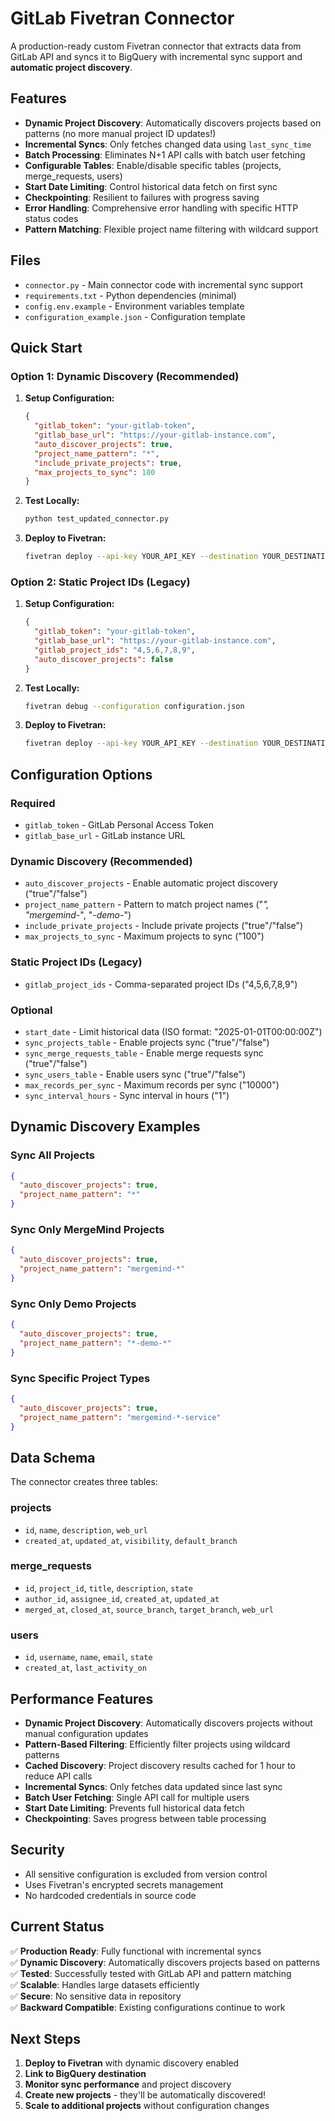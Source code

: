 # GitLab Fivetran Connector

A production-ready custom Fivetran connector that extracts data from GitLab API and syncs it to BigQuery with incremental sync support and **automatic project discovery**.

## Features

- **Dynamic Project Discovery**: Automatically discovers projects based on patterns (no more manual project ID updates!)
- **Incremental Syncs**: Only fetches changed data using `last_sync_time`
- **Batch Processing**: Eliminates N+1 API calls with batch user fetching
- **Configurable Tables**: Enable/disable specific tables (projects, merge_requests, users)
- **Start Date Limiting**: Control historical data fetch on first sync
- **Checkpointing**: Resilient to failures with progress saving
- **Error Handling**: Comprehensive error handling with specific HTTP status codes
- **Pattern Matching**: Flexible project name filtering with wildcard support

## Files

- `connector.py` - Main connector code with incremental sync support
- `requirements.txt` - Python dependencies (minimal)
- `config.env.example` - Environment variables template
- `configuration_example.json` - Configuration template

## Quick Start

### Option 1: Dynamic Discovery (Recommended)

1. **Setup Configuration:**
   ```json
   {
     "gitlab_token": "your-gitlab-token",
     "gitlab_base_url": "https://your-gitlab-instance.com",
     "auto_discover_projects": true,
     "project_name_pattern": "*",
     "include_private_projects": true,
     "max_projects_to_sync": 100
   }
   ```

2. **Test Locally:**
   ```bash
   python test_updated_connector.py
   ```

3. **Deploy to Fivetran:**
   ```bash
   fivetran deploy --api-key YOUR_API_KEY --destination YOUR_DESTINATION --connection gitlab_connector --configuration configuration.json
   ```

### Option 2: Static Project IDs (Legacy)

1. **Setup Configuration:**
   ```json
   {
     "gitlab_token": "your-gitlab-token",
     "gitlab_base_url": "https://your-gitlab-instance.com",
     "gitlab_project_ids": "4,5,6,7,8,9",
     "auto_discover_projects": false
   }
   ```

2. **Test Locally:**
   ```bash
   fivetran debug --configuration configuration.json
   ```

3. **Deploy to Fivetran:**
   ```bash
   fivetran deploy --api-key YOUR_API_KEY --destination YOUR_DESTINATION --connection gitlab_connector --configuration configuration.json
   ```

## Configuration Options

### Required
- `gitlab_token` - GitLab Personal Access Token
- `gitlab_base_url` - GitLab instance URL

### Dynamic Discovery (Recommended)
- `auto_discover_projects` - Enable automatic project discovery ("true"/"false")
- `project_name_pattern` - Pattern to match project names ("*", "mergemind-*", "*-demo-*")
- `include_private_projects` - Include private projects ("true"/"false")
- `max_projects_to_sync` - Maximum projects to sync ("100")

### Static Project IDs (Legacy)
- `gitlab_project_ids` - Comma-separated project IDs ("4,5,6,7,8,9")

### Optional
- `start_date` - Limit historical data (ISO format: "2025-01-01T00:00:00Z")
- `sync_projects_table` - Enable projects sync ("true"/"false")
- `sync_merge_requests_table` - Enable merge requests sync ("true"/"false")
- `sync_users_table` - Enable users sync ("true"/"false")
- `max_records_per_sync` - Maximum records per sync ("10000")
- `sync_interval_hours` - Sync interval in hours ("1")

## Dynamic Discovery Examples

### Sync All Projects
```json
{
  "auto_discover_projects": true,
  "project_name_pattern": "*"
}
```

### Sync Only MergeMind Projects
```json
{
  "auto_discover_projects": true,
  "project_name_pattern": "mergemind-*"
}
```

### Sync Only Demo Projects
```json
{
  "auto_discover_projects": true,
  "project_name_pattern": "*-demo-*"
}
```

### Sync Specific Project Types
```json
{
  "auto_discover_projects": true,
  "project_name_pattern": "mergemind-*-service"
}
```

## Data Schema

The connector creates three tables:

### projects
- `id`, `name`, `description`, `web_url`
- `created_at`, `updated_at`, `visibility`, `default_branch`

### merge_requests
- `id`, `project_id`, `title`, `description`, `state`
- `author_id`, `assignee_id`, `created_at`, `updated_at`
- `merged_at`, `closed_at`, `source_branch`, `target_branch`, `web_url`

### users
- `id`, `username`, `name`, `email`, `state`
- `created_at`, `last_activity_on`

## Performance Features

- **Dynamic Project Discovery**: Automatically discovers projects without manual configuration updates
- **Pattern-Based Filtering**: Efficiently filter projects using wildcard patterns
- **Cached Discovery**: Project discovery results cached for 1 hour to reduce API calls
- **Incremental Syncs**: Only fetches data updated since last sync
- **Batch User Fetching**: Single API call for multiple users
- **Start Date Limiting**: Prevents full historical data fetch
- **Checkpointing**: Saves progress between table processing

## Security

- All sensitive configuration is excluded from version control
- Uses Fivetran's encrypted secrets management
- No hardcoded credentials in source code

## Current Status

✅ **Production Ready**: Fully functional with incremental syncs  
✅ **Dynamic Discovery**: Automatically discovers projects based on patterns  
✅ **Tested**: Successfully tested with GitLab API and pattern matching  
✅ **Scalable**: Handles large datasets efficiently  
✅ **Secure**: No sensitive data in repository  
✅ **Backward Compatible**: Existing configurations continue to work  

## Next Steps

1. **Deploy to Fivetran** with dynamic discovery enabled
2. **Link to BigQuery destination**
3. **Monitor sync performance** and project discovery
4. **Create new projects** - they'll be automatically discovered!
5. **Scale to additional projects** without configuration changes